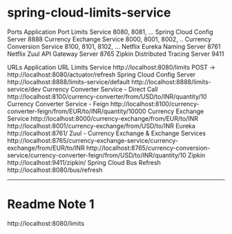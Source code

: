 # spring-cloud-limits-service

Ports
Application 	                    Port
Limits Service 	                    8080, 8081, ...
Spring Cloud Config Server 	        8888
Currency Exchange Service 	        8000, 8001, 8002, ..
Currency Conversion Service 	    8100, 8101, 8102, ...
Netflix Eureka Naming Server 	    8761
Netflix Zuul API Gateway Server 	8765
Zipkin Distributed Tracing Server 	9411

URLs
Application 	                                URL
Limits Service 	                                http://localhost:8080/limits POST -> http://localhost:8080/actuator/refresh
Spring Cloud Config Server 	                    http://localhost:8888/limits-service/default http://localhost:8888/limits-service/dev
Currency Converter Service - Direct Call 	    http://localhost:8100/currency-converter/from/USD/to/INR/quantity/10
Currency Converter Service - Feign 	            http://localhost:8100/currency-converter-feign/from/EUR/to/INR/quantity/10000
Currency Exchange Service 	                    http://localhost:8000/currency-exchange/from/EUR/to/INR http://localhost:8001/currency-exchange/from/USD/to/INR
Eureka 	                                        http://localhost:8761/
Zuul - Currency Exchange & Exchange Services 	http://localhost:8765/currency-exchange-service/currency-exchange/from/EUR/to/INR http://localhost:8765/currency-conversion-service/currency-converter-feign/from/USD/to/INR/quantity/10
Zipkin 	                                        http://localhost:9411/zipkin/
Spring Cloud Bus Refresh 	                    http://localhost:8080/bus/refresh
    
---
# Readme Note 1

http://localhost:8080/limits
